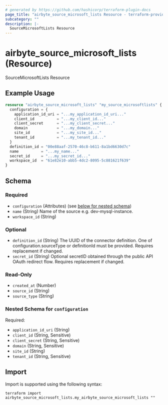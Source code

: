 ```yaml
---
# generated by https://github.com/hashicorp/terraform-plugin-docs
page_title: "airbyte_source_microsoft_lists Resource - terraform-provider-airbyte"
subcategory: ""
description: |-
  SourceMicrosoftLists Resource
---
```


# airbyte_source_microsoft_lists (Resource)

SourceMicrosoftLists Resource

## Example Usage

```terraform
resource "airbyte_source_microsoft_lists" "my_source_microsoftlists" {
  configuration = {
    application_id_uri = "...my_application_id_uri..."
    client_id          = "...my_client_id..."
    client_secret      = "...my_client_secret..."
    domain             = "...my_domain..."
    site_id            = "...my_site_id..."
    tenant_id          = "...my_tenant_id..."
  }
  definition_id = "00e88aaf-2570-46c8-b611-8a1bd6630d7c"
  name          = "...my_name..."
  secret_id     = "...my_secret_id..."
  workspace_id  = "61e82e10-abb5-4dc2-8095-5c881621f639"
}
```

<!-- schema generated by tfplugindocs -->
## Schema

### Required

- `configuration` (Attributes) (see [below for nested schema](#nestedatt--configuration))
- `name` (String) Name of the source e.g. dev-mysql-instance.
- `workspace_id` (String)

### Optional

- `definition_id` (String) The UUID of the connector definition. One of configuration.sourceType or definitionId must be provided. Requires replacement if changed.
- `secret_id` (String) Optional secretID obtained through the public API OAuth redirect flow. Requires replacement if changed.

### Read-Only

- `created_at` (Number)
- `source_id` (String)
- `source_type` (String)

<a id="nestedatt--configuration"></a>
### Nested Schema for `configuration`

Required:

- `application_id_uri` (String)
- `client_id` (String, Sensitive)
- `client_secret` (String, Sensitive)
- `domain` (String, Sensitive)
- `site_id` (String)
- `tenant_id` (String, Sensitive)

## Import

Import is supported using the following syntax:

```shell
terraform import airbyte_source_microsoft_lists.my_airbyte_source_microsoft_lists ""
```
